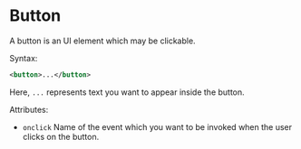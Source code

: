 # Button

A button is an UI element which may be clickable.

Syntax:

```xml
<button>...</button>
```

Here, `...` represents text you want to appear inside the button.

Attributes:

- `onclick` Name of the event which you want to be invoked when the user clicks on the button.